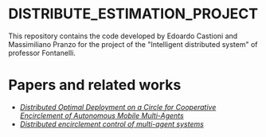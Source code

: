 # DISTRIBUTE_ESTIMATION_PROJECT
This repository contains the code developed by Edoardo Castioni and Massimiliano Pranzo for the project of the "Intelligent distributed system" of professor Fontanelli.


# Papers and related works
- [_Distributed Optimal Deployment on a Circle for
Cooperative Encirclement of Autonomous
Mobile Multi-Agents_](https://ieeexplore.ieee.org/stamp/stamp.jsp?tp=&arnumber=9044350)
- [_Distributed encirclement control of multi-agent
systems_](https://ieeexplore.ieee.org/stamp/stamp.jsp?tp=&arnumber=7231770)


